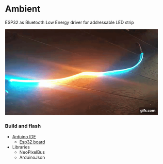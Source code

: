 # Ambient
ESP32 as Bluetooth Low Energy driver for addressable LED strip

[![Demo](demo.gif)](https://youtu.be/h2NhbEp0c1Q)


### Build and flash
- [Arduino IDE](https://www.arduino.cc/en/software)
  + [Esp32 board](https://github.com/espressif/arduino-esp32#installation-instructions)
- Libraries
  + NeoPixelBus
  + ArduinoJson
